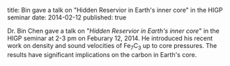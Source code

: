 title: Bin gave a talk on "Hidden Reservior in Earth's inner core" in the HIGP seminar
date: 2014-02-12
published: true

Dr. Bin Chen gave a talk on "*Hidden Reservior in Earth's inner core*" in the HIGP seminar at 2-3 pm on Feburary 12, 2014. He introduced his recent work on density and sound velocities of Fe<sub>7</sub>C<sub>3</sub> up to core pressures. The results have significant implications on the carbon in Earth's core.
